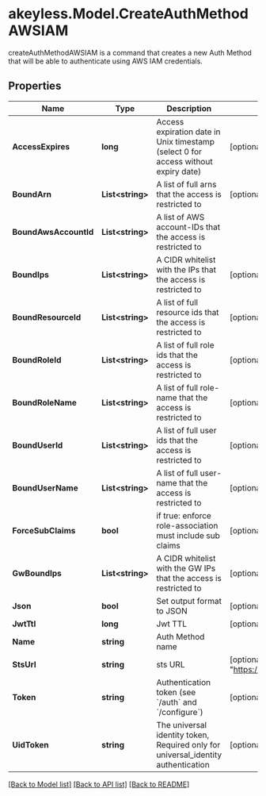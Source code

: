 # akeyless.Model.CreateAuthMethodAWSIAM
createAuthMethodAWSIAM is a command that creates a new Auth Method that will be able to authenticate using AWS IAM credentials.

## Properties

Name | Type | Description | Notes
------------ | ------------- | ------------- | -------------
**AccessExpires** | **long** | Access expiration date in Unix timestamp (select 0 for access without expiry date) | [optional] [default to 0]
**BoundArn** | **List&lt;string&gt;** | A list of full arns that the access is restricted to | [optional] 
**BoundAwsAccountId** | **List&lt;string&gt;** | A list of AWS account-IDs that the access is restricted to | 
**BoundIps** | **List&lt;string&gt;** | A CIDR whitelist with the IPs that the access is restricted to | [optional] 
**BoundResourceId** | **List&lt;string&gt;** | A list of full resource ids that the access is restricted to | [optional] 
**BoundRoleId** | **List&lt;string&gt;** | A list of full role ids that the access is restricted to | [optional] 
**BoundRoleName** | **List&lt;string&gt;** | A list of full role-name that the access is restricted to | [optional] 
**BoundUserId** | **List&lt;string&gt;** | A list of full user ids that the access is restricted to | [optional] 
**BoundUserName** | **List&lt;string&gt;** | A list of full user-name that the access is restricted to | [optional] 
**ForceSubClaims** | **bool** | if true: enforce role-association must include sub claims | [optional] 
**GwBoundIps** | **List&lt;string&gt;** | A CIDR whitelist with the GW IPs that the access is restricted to | [optional] 
**Json** | **bool** | Set output format to JSON | [optional] [default to false]
**JwtTtl** | **long** | Jwt TTL | [optional] [default to 0]
**Name** | **string** | Auth Method name | 
**StsUrl** | **string** | sts URL | [optional] [default to "https://sts.amazonaws.com"]
**Token** | **string** | Authentication token (see &#x60;/auth&#x60; and &#x60;/configure&#x60;) | [optional] 
**UidToken** | **string** | The universal identity token, Required only for universal_identity authentication | [optional] 

[[Back to Model list]](../README.md#documentation-for-models) [[Back to API list]](../README.md#documentation-for-api-endpoints) [[Back to README]](../README.md)

